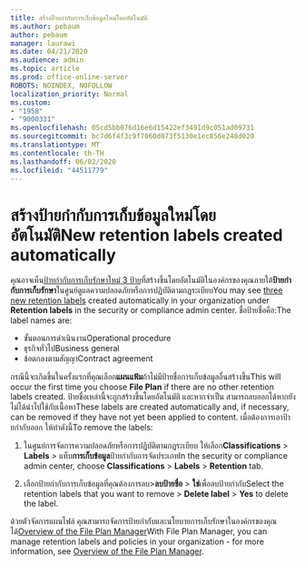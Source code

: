 ```yaml
---
title: สร้างป้ายกํากับการเก็บข้อมูลใหม่โดยอัตโนมัติ
ms.author: pebaum
author: pebaum
manager: laurawi
ms.date: 04/21/2020
ms.audience: admin
ms.topic: article
ms.prod: office-online-server
ROBOTS: NOINDEX, NOFOLLOW
localization_priority: Normal
ms.custom:
- "1958"
- "9000331"
ms.openlocfilehash: 05cd5bb076d16e6d15422ef3491d9c051ad09731
ms.sourcegitcommit: bc7d6f4f3c9f7060d073f5130e1ec856e248d020
ms.translationtype: MT
ms.contentlocale: th-TH
ms.lasthandoff: 06/02/2020
ms.locfileid: "44511779"
---
```

# <a name="new-retention-labels-created-automatically"></a><span data-ttu-id="59a5b-102">สร้างป้ายกํากับการเก็บข้อมูลใหม่โดยอัตโนมัติ</span><span class="sxs-lookup"><span data-stu-id="59a5b-102">New retention labels created automatically</span></span>

<span data-ttu-id="59a5b-103">คุณอาจเห็น[ป้ายกํากับการเก็บรักษาใหม่ 3 ป้าย](https://docs.microsoft.com/microsoft-365/compliance/file-plan-manager)ที่สร้างขึ้นโดยอัตโนมัติในองค์กรของคุณภายใต้**ป้ายกํากับการเก็บรักษา**ในศูนย์ดูแลความปลอดภัยหรือการปฏิบัติตามกฎระเบียบ</span><span class="sxs-lookup"><span data-stu-id="59a5b-103">You may see [three new retention labels](https://docs.microsoft.com/microsoft-365/compliance/file-plan-manager) created automatically in your organization under **Retention labels** in the security or compliance admin center.</span></span> <span data-ttu-id="59a5b-104">ชื่อป้ายชื่อคือ:</span><span class="sxs-lookup"><span data-stu-id="59a5b-104">The label names are:</span></span>

- <span data-ttu-id="59a5b-105">ขั้นตอนการดําเนินงาน</span><span class="sxs-lookup"><span data-stu-id="59a5b-105">Operational procedure</span></span>
- <span data-ttu-id="59a5b-106">ธุรกิจทั่วไป</span><span class="sxs-lookup"><span data-stu-id="59a5b-106">Business general</span></span>
- <span data-ttu-id="59a5b-107">ข้อตกลงตามสัญญา</span><span class="sxs-lookup"><span data-stu-id="59a5b-107">Contract agreement</span></span>

<span data-ttu-id="59a5b-108">กรณีนี้จะเกิดขึ้นในครั้งแรกที่คุณเลือก**แผนแฟ้ม**ถ้าไม่มีป้ายชื่อการเก็บข้อมูลอื่นสร้างขึ้น</span><span class="sxs-lookup"><span data-stu-id="59a5b-108">This will occur the first time you choose **File Plan** if there are no other retention labels created.</span></span> <span data-ttu-id="59a5b-109">ป้ายชื่อเหล่านี้จะถูกสร้างขึ้นโดยอัตโนมัติ และหากจําเป็น สามารถลบออกได้หากยังไม่ได้นําไปใช้กับเนื้อหา</span><span class="sxs-lookup"><span data-stu-id="59a5b-109">These labels are created automatically and, if necessary, can be removed if they have not yet been applied to content.</span></span> <span data-ttu-id="59a5b-110">เมื่อต้องการเอาป้ายกํากับออก ให้ทําดังนี้</span><span class="sxs-lookup"><span data-stu-id="59a5b-110">To remove the labels:</span></span>

1. <span data-ttu-id="59a5b-111">ในศูนย์การจัดการความปลอดภัยหรือการปฏิบัติตามกฎระเบียบ ให้เลือก**Classifications**  >  **Labels**  >  แท็บ**การเก็บข้อมูล**ป้ายกํากับการจัดประเภท</span><span class="sxs-lookup"><span data-stu-id="59a5b-111">In the security or compliance admin center, choose **Classifications** > **Labels** > **Retention** tab.</span></span>

1. <span data-ttu-id="59a5b-112">เลือกป้ายกํากับการเก็บข้อมูลที่คุณต้องการลบ>**ลบป้ายชื่อ**  >  **ใช่**เพื่อลบป้ายกํากับ</span><span class="sxs-lookup"><span data-stu-id="59a5b-112">Select the retention labels that you want to remove > **Delete label** > **Yes** to delete the label.</span></span>

<span data-ttu-id="59a5b-113">ด้วยตัวจัดการแผนไฟล์ คุณสามารถจัดการป้ายกํากับและนโยบายการเก็บรักษาในองค์กรของคุณได้[Overview of the File Plan Manager](https://docs.microsoft.com/microsoft-365/compliance/file-plan-manager)</span><span class="sxs-lookup"><span data-stu-id="59a5b-113">With File Plan Manager, you can manage retention labels and policies in your organization - for more information, see [Overview of the File Plan Manager](https://docs.microsoft.com/microsoft-365/compliance/file-plan-manager).</span></span>